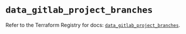 # `data_gitlab_project_branches`

Refer to the Terraform Registry for docs: [`data_gitlab_project_branches`](https://registry.terraform.io/providers/gitlabhq/gitlab/18.3.0/docs/data-sources/project_branches).
